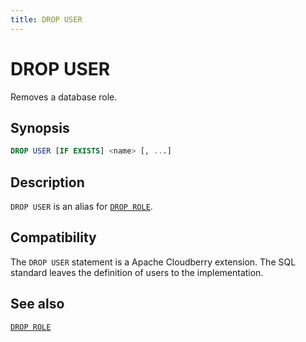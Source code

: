 ```yaml
---
title: DROP USER
---
```


# DROP USER

Removes a database role.

## Synopsis

```sql
DROP USER [IF EXISTS] <name> [, ...]
```

## Description

`DROP USER` is an alias for [`DROP ROLE`](/docs/sql-stmts/drop-role.md).

## Compatibility

The `DROP USER` statement is a Apache Cloudberry extension. The SQL standard leaves the definition of users to the implementation.

## See also

[`DROP ROLE`](/docs/sql-stmts/drop-role.md)
